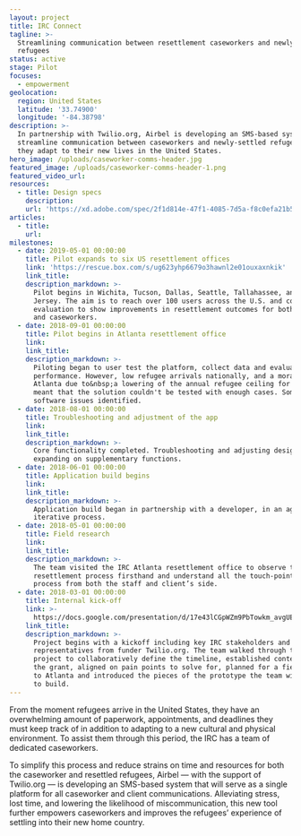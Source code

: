 ```yaml
---
layout: project
title: IRC Connect
tagline: >-
  Streamlining communication between resettlement caseworkers and newly arrived
  refugees
status: active
stage: Pilot
focuses:
  - empowerment
geolocation:
  region: United States
  latitude: '33.74900'
  longitude: '-84.38798'
description: >-
  In partnership with Twilio.org, Airbel is developing an SMS-based system to
  streamline communication between caseworkers and newly-settled refugees as
  they adapt to their new lives in the United States.
hero_image: /uploads/caseworker-comms-header.jpg
featured_image: /uploads/caseworker-comms-header-1.png
featured_video_url:
resources:
  - title: Design specs
    description:
    url: 'https://xd.adobe.com/spec/2f1d814e-47f1-4085-7d5a-f8c0efa21b51-592c/'
articles:
  - title:
    url:
milestones:
  - date: 2019-05-01 00:00:00
    title: Pilot expands to six US resettlement offices
    link: 'https://rescue.box.com/s/ug623yhp6679o3hawnl2e01ouxaxnkik'
    link_title:
    description_markdown: >-
      Pilot begins in Wichita, Tucson, Dallas, Seattle, Tallahassee, and New
      Jersey. The aim is to reach over 100 users across the U.S. and conduct an
      evaluation to show improvements in resettlement outcomes for both clients
      and caseworkers.
  - date: 2018-09-01 00:00:00
    title: Pilot begins in Atlanta resettlement office
    link:
    link_title:
    description_markdown: >-
      Piloting began to user test the platform, collect data and evaluate its
      performance. However, low refugee arrivals nationally, and a moratorium in
      Atlanta due to&nbsp;a lowering of the annual refugee ceiling for 2019
      meant that the solution couldn't be tested with enough cases. Some
      software issues identified.
  - date: 2018-08-01 00:00:00
    title: Troubleshooting and adjustment of the app
    link:
    link_title:
    description_markdown: >-
      Core functionality completed. Troubleshooting and adjusting designs and
      expanding on supplementary functions.
  - date: 2018-06-01 00:00:00
    title: Application build begins
    link:
    link_title:
    description_markdown: >-
      Application build began in partnership with a developer, in an agile and
      iterative process.
  - date: 2018-05-01 00:00:00
    title: Field research
    link:
    link_title:
    description_markdown: >-
      The team visited the IRC Atlanta resettlement office to observe the
      resettlement process firsthand and understand all the touch-points in this
      process from both the staff and client’s side.
  - date: 2018-03-01 00:00:00
    title: Internal kick-off
    link: >-
      https://docs.google.com/presentation/d/17e43lCGpWZm9PbTowkm_avgUE9ozDv4mLmxP7q8WgdY/edit?usp=sharing
    link_title:
    description_markdown: >-
      Project begins with a kickoff including key IRC stakeholders and
      representatives from funder Twilio.org. The team walked through the
      project to collaboratively define the timeline, established context for
      the grant, aligned on pain points to solve for, planned for a field visit
      to Atlanta and introduced the pieces of the prototype the team will begin
      to build.
---
```


From the moment refugees arrive in the United States, they have an overwhelming amount of paperwork, appointments, and deadlines they must keep track of in addition to adapting to a new cultural and physical environment. To assist them through this period, the IRC has a team of dedicated caseworkers.

To simplify this process and reduce strains on time and resources for both the caseworker and resettled refugees, Airbel — with the support of Twilio.org — is developing an SMS-based system that will serve as a single platform for all caseworker and client communications. Alleviating stress, lost time, and lowering the likelihood of miscommunication, this new tool further empowers caseworkers and improves the refugees’ experience of settling into their new home country.